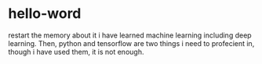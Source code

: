 # hello-word
restart the memory about it
i have learned machine learning including deep learning. 
Then, python and tensorflow are two things i need to profecient in, 
though i have used them, it is not enough.
